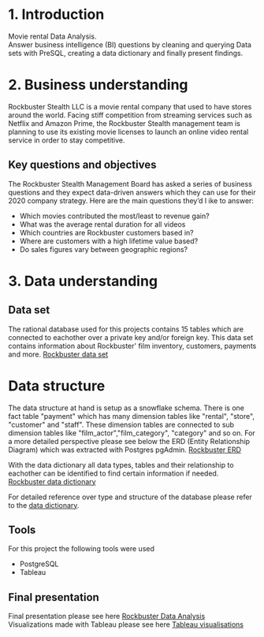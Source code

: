# 1. Introduction
Movie rental Data Analysis.<br />
Answer business intelligence (BI) questions by cleaning and querying Data sets with PreSQL, creating a data dictionary and finally present findings.


# 2. Business understanding
Rockbuster Stealth LLC is a movie rental company that used to have stores around the
world. Facing stiff competition from streaming services such as Netflix and Amazon Prime,
the Rockbuster Stealth management team is planning to use its existing movie licenses to
launch an online video rental service in order to stay competitive.

## Key questions and objectives
The Rockbuster Stealth Management Board has asked a series of business questions and
they expect data-driven answers which they can use for their 2020 company strategy. Here are
the main questions they’d l ike to answer:

- Which movies contributed the most/least to revenue gain?
- What was the average rental duration for all videos
- Which countries are Rockbuster customers based in?
- Where are customers with a high lifetime value based?
- Do sales figures vary between geographic regions?

# 3. Data understanding

## Data set
The rational database used for this projects contains 15 tables which are connected to eachother over a private key and/or foreign key.
This data set contains information about Rockbuster' film inventory, customers, payments and more.
[Rockbuster data set](</dvdrental.zip>)

# Data structure
The data structure at hand is setup as a snowflake schema. There is one fact table "payment" which has many dimension tables like "rental", "store", "customer" and "staff".
These dimension tables are connected to sub dimension tables like "film_actor","film_category", "category" and so on.
For a more detailed perspective please see below the ERD (Entity Relationship Diagram) which was extracted with Postgres pgAdmin.
[Rockbuster ERD](</02 Data/ERD Rockbuster.png>)

With the data dictionary all data types, tables and their relationship to eachother can be identified to find certain information if needed.
[Rockbuster data dictionary](</05 Sent to client/Rockbuster Data Dictionary.pdf>)





For detailed reference over type and structure of the database please refer to the [data dictionary](</Rockbuster Data Dictionary.pdf>).


## Tools
For this project the following tools were used
- PostgreSQL
- Tableau

## Final presentation
Final presentation please see here [Rockbuster Data Analysis](</Rockbuster Data Analysis.pdf>)<br />
Visualizations made with Tableau please see here [Tableau visualisations](https://public.tableau.com/app/profile/constantin.melachrinos/viz/Rockbuster_17157995150910/Customerscountry?publish=yes)

